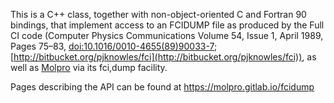 This is a C++ class, together with non-object-oriented C and Fortran 90 bindings, that implement access
 to an FCIDUMP file as produced by the Full CI code (Computer Physics Communications
Volume 54, Issue 1, April 1989, Pages 75–83,
[doi:10.1016/0010-4655(89)90033-7](http://dx.doi.org/10.1016/0010-4655(89)90033-7);
[http://bitbucket.org/pjknowles/fci](http://bitbucket.org/pjknowles/fci)),
as well as [Molpro](http://www.molpro.net) via its fci,dump facility.

Pages describing the API can be found at https://molpro.gitlab.io/fcidump
